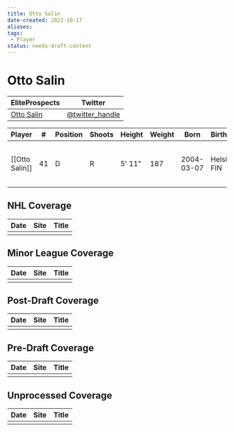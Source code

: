 ```yaml
---
title: Otto Salin
date-created: 2022-10-17
aliases: 
tags:
 - Player
status: needs-draft-content
---
```


# Otto Salin

| EliteProspects | Twitter                                 |
| ----------------------- | --------------------------------------- |
| [Otto Salin](https://www.eliteprospects.com/player/638727/otto-salin)           | [@twitter_handle](https://twitter.com/) | 

| Player         | \#  | Position | Shoots | Height | Weight | Born       | Birthplace    | Draft                        |
| -------------- | --- | -------- | ------ | ------ | ------ | ---------- | ------------- | ---------------------------- |
| [[Otto Salin]] | 41  | D        | R      | 5' 11" | 187    | 2004-03-07 | Helsinki, FIN | LAK 5th Rd 2022, 148 overall | 



## NHL  Coverage
| Date | Site | Title |
| ---- | ---- | ----- |
|      |      |       |



## Minor League Coverage
| Date | Site | Title |
| ---- | ---- | ----- |
|      |      |       |



## Post-Draft Coverage
| Date | Site | Title |
| ---- | ---- | ----- |
|      |      |       |



## Pre-Draft Coverage
| Date | Site | Title |
| ---- | ---- | ----- |
|      |      |       |


## Unprocessed Coverage
| Date | Site | Title |
| ---- | ---- | ----- |
|      |      |       |
